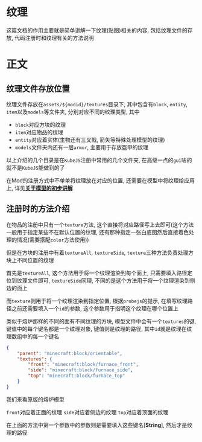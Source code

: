 # 纹理

这篇文档的作用主要就是简单讲解一下纹理(贴图)相关的内容, 包括纹理文件的存放, 代码注册时和纹理有关的方法说明

# 正文

## 纹理文件存放位置

纹理文件存放在`assets/${modid}/textures`目录下, 其中包含有`block`, `entity`, `item`以及`models`等文件夹, 分别对应不同的纹理类型, 其中

* `block`对应方块的纹理
* `item`对应物品的纹理
* `entity`对应着实体(生物还有三叉戟, 箭矢等特殊处理模型的纹理)
* `models`文件夹内还有一层`armor`, 主要用于存放盔甲的纹理

以上介绍的几个目录是在`KubeJS`注册中常用的几个文件夹, 在高级一点的`gui`啥的就不是`KubeJS`能做到的了

在Mod的注册方式中不单单将纹理放在对应的位置, 还需要在模型中将纹理给应用上, 详见[**关于模型的初步讲解**](/Resources/Model.md)

## 注册时的方法介绍

在物品的注册中只有一个`texture`方法, 这个直接将对应路径写上去即可(这个方法一般用于指定某些不在默认位置的纹理, 还有那种指定一张白底图然后直接着色处理的情况(需要搭配`color`方法使用))

但是在方块的注册中有着`textureAll`, `textureSide`, `texture`三种方法负责处理方块上不同位置的纹理

首先是`textureAll`, 这个方法用于将一个纹理渲染到每个面上, 只需要填入路径定位到纹理文件即可, `textureSide`同理, 不同的是这个方法用于将一个纹理渲染到侧边的面上

而`texture`则用于将一个纹理渲染到指定位置, 根据`probejs`的提示, 在填写纹理路径之前还需要填入一个`id`的参数, 这个参数用于指明这个纹理在哪个位置上

类似于熔炉那样的不同的面有不同纹理的方块, 模型文件中会有一个`textures`的键, 键值中的每个键名都是一个纹理对象, 键值则是纹理的路径, 其中`id`就是纹理在纹理数组中的每一个键名

```json
{
	"parent": "minecraft:block/orientable",
	"textures": {
		"front": "minecraft:block/furnace_front",
		"side": "minecraft:block/furnace_side",
		"top": "minecraft:block/furnace_top"
	}
}
```

我们来看原版的熔炉模型

`front`对应着正面的纹理
`side`对应着侧边的纹理
`top`对应着顶面的纹理

在上面的方法中第一个参数中的参数则是需要填入这些键名[**String**], 然后才是纹理的路径